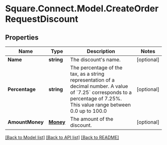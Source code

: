 # Square.Connect.Model.CreateOrderRequestDiscount
## Properties

Name | Type | Description | Notes
------------ | ------------- | ------------- | -------------
**Name** | **string** | The discount&#39;s name. | [optional] 
**Percentage** | **string** | The percentage of the tax, as a string representation of a decimal number.  A value of &#x60;7.25&#x60; corresponds to a percentage of 7.25%. This value range between 0.0 up to 100.0 | [optional] 
**AmountMoney** | [**Money**](Money.md) | The amount of the discount. | [optional] 



[[Back to Model list]](../README.md#documentation-for-models) [[Back to API list]](../README.md#documentation-for-api-endpoints) [[Back to README]](../README.md)

